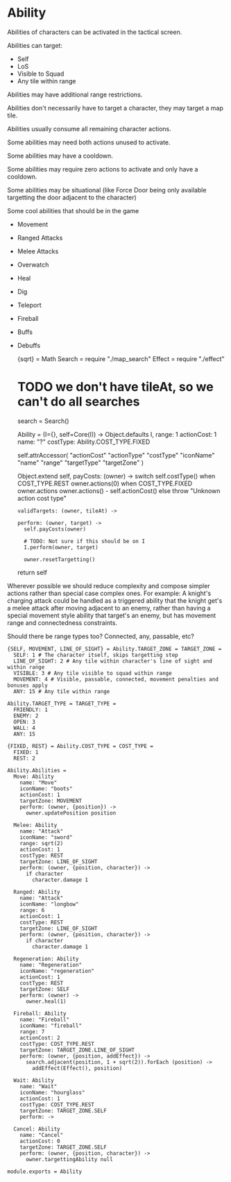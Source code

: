 Ability
=======

Abilities of characters can be activated in the tactical screen.

Abilities can target:

  - Self
  - LoS
  - Visible to Squad
  - Any tile within range

Abilities may have additional range restrictions.

Abilities don't necessarily have to target a character, they may target a map
tile.

Abilities usually consume all remaining character actions.

Some abilities may need both actions unused to activate.

Some abilities may have a cooldown.

Some abilities may require zero actions to activate and only have a cooldown.

Some abilities may be situational (like Force Door being only available targetting the door adjacent to the character)

Some cool abilities that should be in the game

  - Movement
  - Ranged Attacks
  - Melee Attacks
  - Overwatch
  - Heal
  - Dig
  - Teleport
  - Fireball
  - Buffs
  - Debuffs

    {sqrt} = Math
    Search = require "./map_search"
    Effect = require "./effect"

    # TODO we don't have tileAt, so we can't do all searches
    search = Search()

    Ability = (I={}, self=Core(I)) ->
      Object.defaults I,
        range: 1
        actionCost: 1
        name: "?"
        costType: Ability.COST_TYPE.FIXED

      self.attrAccessor(
        "actionCost"
        "actionType"
        "costType"
        "iconName"
        "name"
        "range"
        "targetType"
        "targetZone"
      )

      Object.extend self,
        payCosts: (owner) ->
          switch self.costType()
            when COST_TYPE.REST
              owner.actions(0)
            when COST_TYPE.FIXED
              owner.actions owner.actions() - self.actionCost()
            else
              throw "Unknown action cost type"

        validTargets: (owner, tileAt) ->

        perform: (owner, target) ->
          self.payCosts(owner)

          # TODO: Not sure if this should be on I
          I.perform(owner, target)

          owner.resetTargetting()

      return self

Wherever possible we should reduce complexity and compose simpler actions rather
than special case complex ones. For example: A knight's charging attack could
be handled as a triggered ability that the knight get's a melee attack after
moving adjacent to an enemy, rather than having a special movement style ability
that target's an enemy, but has movement range and connectedness constraints.

Should there be range types too? Connected, any, passable, etc?

    {SELF, MOVEMENT, LINE_OF_SIGHT} = Ability.TARGET_ZONE = TARGET_ZONE =
      SELF: 1 # The character itself, skips targetting step
      LINE_OF_SIGHT: 2 # Any tile within character's line of sight and within range
      VISIBLE: 3 # Any tile visible to squad within range
      MOVEMENT: 4 # Visible, passable, connected, movement penalties and bonuses apply
      ANY: 15 # Any tile within range

    Ability.TARGET_TYPE = TARGET_TYPE =
      FRIENDLY: 1
      ENEMY: 2
      OPEN: 3
      WALL: 4
      ANY: 15

    {FIXED, REST} = Ability.COST_TYPE = COST_TYPE =
      FIXED: 1
      REST: 2

    Ability.Abilities =
      Move: Ability
        name: "Move"
        iconName: "boots"
        actionCost: 1
        targetZone: MOVEMENT
        perform: (owner, {position}) ->
          owner.updatePosition position

      Melee: Ability
        name: "Attack"
        iconName: "sword"
        range: sqrt(2)
        actionCost: 1
        costType: REST
        targetZone: LINE_OF_SIGHT
        perform: (owner, {position, character}) ->
          if character
            character.damage 1

      Ranged: Ability
        name: "Attack"
        iconName: "longbow"
        range: 6
        actionCost: 1
        costType: REST
        targetZone: LINE_OF_SIGHT
        perform: (owner, {position, character}) ->
          if character
            character.damage 1

      Regeneration: Ability
        name: "Regeneration"
        iconName: "regeneration"
        actionCost: 1
        costType: REST
        targetZone: SELF
        perform: (owner) ->
          owner.heal(1)

      Fireball: Ability
        name: "Fireball"
        iconName: "fireball"
        range: 7
        actionCost: 2
        costType: COST_TYPE.REST
        targetZone: TARGET_ZONE.LINE_OF_SIGHT
        perform: (owner, {position, addEffect}) ->
          search.adjacent(position, 1 + sqrt(2)).forEach (position) ->
            addEffect(Effect(), position)

      Wait: Ability
        name: "Wait"
        iconName: "hourglass"
        actionCost: 1
        costType: COST_TYPE.REST
        targetZone: TARGET_ZONE.SELF
        perform: ->

      Cancel: Ability
        name: "Cancel"
        actionCost: 0
        targetZone: TARGET_ZONE.SELF
        perform: (owner, {position, character}) ->
          owner.targettingAbility null

    module.exports = Ability
